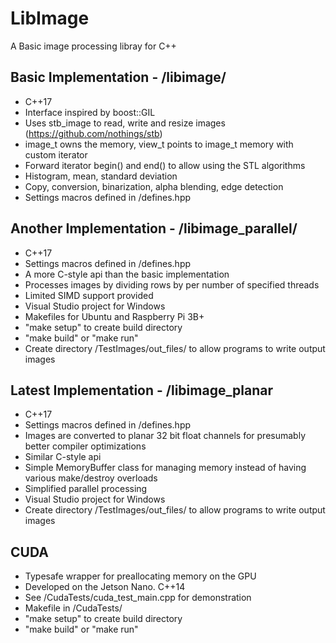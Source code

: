 # LibImage
A Basic image processing libray for C++

## Basic Implementation - /libimage/
* C++17
* Interface inspired by boost::GIL
* Uses stb_image to read, write and resize images (https://github.com/nothings/stb)
* image_t owns the memory, view_t points to image_t memory with custom iterator
* Forward iterator begin() and end() to allow using the STL algorithms
* Histogram, mean, standard deviation
* Copy, conversion, binarization, alpha blending, edge detection
* Settings macros defined in /defines.hpp

## Another Implementation - /libimage_parallel/
* C++17
* Settings macros defined in /defines.hpp
* A more C-style api than the basic implementation
* Processes images by dividing rows by per number of specified threads
* Limited SIMD support provided
* Visual Studio project for Windows
* Makefiles for Ubuntu and Raspberry Pi 3B+
* "make setup" to create build directory
* "make build" or "make run"
* Create directory /TestImages/out_files/ to allow programs to write output images

## Latest Implementation - /libimage_planar
* C++17
* Settings macros defined in /defines.hpp
* Images are converted to planar 32 bit float channels for presumably better compiler optimizations
* Similar C-style api
* Simple MemoryBuffer class for managing memory instead of having various make/destroy overloads
* Simplified parallel processing
* Visual Studio project for Windows
* Create directory /TestImages/out_files/ to allow programs to write output images

## CUDA
* Typesafe wrapper for preallocating memory on the GPU
* Developed on the Jetson Nano.  C++14
* See /CudaTests/cuda_test_main.cpp for demonstration
* Makefile in /CudaTests/
* "make setup" to create build directory
* "make build" or "make run"